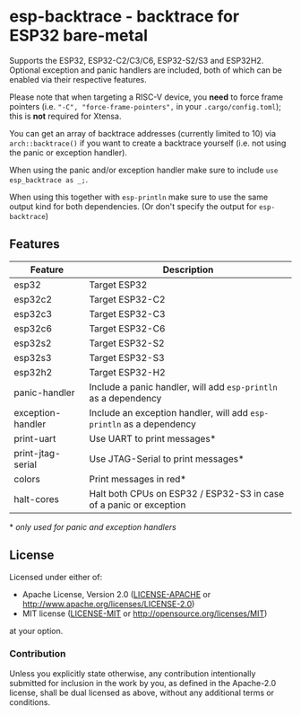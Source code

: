 # esp-backtrace - backtrace for ESP32 bare-metal

Supports the ESP32, ESP32-C2/C3/C6, ESP32-S2/S3 and ESP32H2. Optional exception and panic handlers are included, both of which can be enabled via their respective features.

Please note that when targeting a RISC-V device, you **need** to force frame pointers (i.e. `"-C", "force-frame-pointers",` in your `.cargo/config.toml`); this is **not** required for Xtensa.

You can get an array of backtrace addresses (currently limited to 10) via `arch::backtrace()` if
you want to create a backtrace yourself (i.e. not using the panic or exception handler).

When using the panic and/or exception handler make sure to include `use esp_backtrace as _;`.

When using this together with `esp-println` make sure to use the same output kind for both dependencies.
(Or don't specify the output for `esp-backtrace`)

## Features

| Feature           | Description                                                          |
| ----------------- | -------------------------------------------------------------------- |
| esp32             | Target ESP32                                                         |
| esp32c2           | Target ESP32-C2                                                      |
| esp32c3           | Target ESP32-C3                                                      |
| esp32c6           | Target ESP32-C6                                                      |
| esp32s2           | Target ESP32-S2                                                      |
| esp32s3           | Target ESP32-S3                                                      |
| esp32h2           | Target ESP32-H2                                                      |
| panic-handler     | Include a panic handler, will add `esp-println` as a dependency      |
| exception-handler | Include an exception handler, will add `esp-println` as a dependency |
| print-uart        | Use UART to print messages\*                                         |
| print-jtag-serial | Use JTAG-Serial to print messages\*                                  |
| colors            | Print messages in red\*                                              |
| halt-cores        | Halt both CPUs on ESP32 / ESP32-S3 in case of a panic or exception   |

\* _only used for panic and exception handlers_

## License

Licensed under either of:

- Apache License, Version 2.0 ([LICENSE-APACHE](LICENSE-APACHE) or http://www.apache.org/licenses/LICENSE-2.0)
- MIT license ([LICENSE-MIT](LICENSE-MIT) or http://opensource.org/licenses/MIT)

at your option.

### Contribution

Unless you explicitly state otherwise, any contribution intentionally submitted for inclusion in
the work by you, as defined in the Apache-2.0 license, shall be dual licensed as above, without
any additional terms or conditions.
